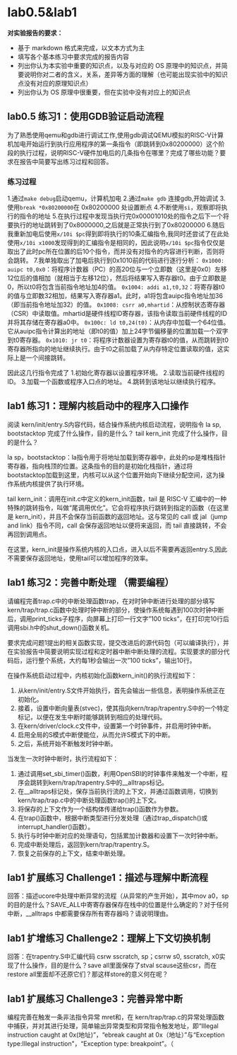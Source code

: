 # lab0.5&lab1


**对实验报告的要求：**

- 基于 markdown 格式来完成，以文本方式为主
- 填写各个基本练习中要求完成的报告内容
- 列出你认为本实验中重要的知识点，以及与对应的 OS 原理中的知识点，并简要说明你对二者的含义，关系，差异等方面的理解（也可能出现实验中的知识点没有对应的原理知识点）
- 列出你认为 OS 原理中很重要，但在实验中没有对应上的知识点

## lab0.5 练习1：使用GDB验证启动流程
为了熟悉使用qemu和gdb进行调试工作,使用gdb调试QEMU模拟的RISC-V计算机加电开始运行到执行应用程序的第一条指令（即跳转到0x80200000）这个阶段的执行过程，说明RISC-V硬件加电后的几条指令在哪里？完成了哪些功能？要求在报告中简要写出练习过程和回答。

### 练习过程
1.通过```make debug```启动qemu，计算机加电
2.通过```make gdb``` 连接gdb,开始调试
3.使用```break *0x80200000```在 0x80200000 处设置断点
4.不断使用```si```，观察即将执行的指令的地址
5.在执行过程中发现当执行完0x00001010处的指令之后下一个将要执行的地址跳转到了0x8000000,之后就是正常执行到了0x80200000
6.随后我重新加电后使用```x/10i $pc```得到即将执行的10条汇编指令,我同时还尝试了在此处使用```x/10i x1000```发现得到的汇编指令是相同的，因此说明```x/10i $pc```指令仅仅是取出了此时pc所在位置的后10个指令，而并没有对指令的内容进行判断，否则将会跳转。
7.我单独取出了加电后执行到0x1010前的代码进行逐行分析：
```0x1000: auipc t0,0x0```：将程序计数器（PC）的高20位与一个立即数（这里是0x0）左移12位后的值相加（就相当于左移12位），然后将结果写入寄存器t0。由于立即数是0，所以t0将包含当前指令地址加4的值。
```0x1004: addi a1,t0,32```：将寄存器t0的值与立即数32相加，结果写入寄存器a1。此时，a1将包含auipc指令地址加36（即当前指令地址加32）的值。
```0x1008: csrr a0,mhartid```：从控制状态寄存器（CSR）中读取值。mhartid是硬件线程ID寄存器，该指令读取当前硬件线程的ID并将其存储在寄存器a0中。
```0x100c: ld t0,24(t0)```：从内存中加载一个64位值。它从auipc指令计算出的地址（即t0的值）加上24字节偏移量的位置加载一个双字到t0寄存器。
```0x1010: jr t0```：将程序计数器设置为寄存器t0的值，从而跳转到t0寄存器所指向的地址继续执行。由于t0之前加载了从内存特定位置读取的值，这实际上是一个间接跳转。

因此这几行指令完成了
1.初始化寄存器以设置程序环境。
2.读取当前硬件线程的ID。
3.加载一个函数或程序入口点的地址。
4.跳转到该地址以继续执行程序。




## lab1 练习1：理解内核启动中的程序入口操作
阅读 kern/init/entry.S内容代码，结合操作系统内核启动流程，说明指令 la sp, bootstacktop 完成了什么操作，目的是什么？ tail kern_init 完成了什么操作，目的是什么？

la sp，bootstacktop：la指令用于将地址加载到寄存器中，此处的sp是堆栈指针寄存器，指向栈顶的位置。这条指令的目的是初始化栈指针，通过将bootstacktop加载到这里，内核可以从这个位置开始向下继续分配空间，这为操作系统内核提供了执行环境。

tail kern_init：调用在init.c中定义的kern_init函数，tail 是 RISC-V 汇编中的一种特殊的跳转指令，叫做“尾调用优化”。它会将程序执行跳转到指定的函数（在这里是 kern_init），并且不会保存当前函数的返回地址。这与常见的 call 或 jal（jump and link）指令不同，call 会保存返回地址以便将来返回，而 tail 直接跳转，不会再回到调用点。

在这里，kern_init是操作系统内核的入口点，进入以后不需要再返回entry.S,因此不需要保存返回地址，使用tail可以增加程序的效率。


## lab1 练习2：完善中断处理 （需要编程）
请编程完善trap.c中的中断处理函数trap，在对时钟中断进行处理的部分填写kern/trap/trap.c函数中处理时钟中断的部分，使操作系统每遇到100次时钟中断后，调用print_ticks子程序，向屏幕上打印一行文字”100 ticks”，在打印完10行后调用sbi.h中的shut_down()函数关机。

要求完成问题1提出的相关函数实现，提交改进后的源代码包（可以编译执行），并在实验报告中简要说明实现过程和定时器中断中断处理的流程。实现要求的部分代码后，运行整个系统，大约每1秒会输出一次”100 ticks”，输出10行。



在操作系统启动过程中，内核初始化函数kern_init()的执行流程如下：
1. 从kern/init/entry.S文件开始执行，首先会输出一些信息，表明操作系统正在初始化。
2. 接着，设置中断向量表(stvec)，使其指向kern/trap/trapentry.S中的一个特定标记，以便在发生中断时能够跳转到相应的处理代码。
3. 在kern/driver/clock.c文件中，设置第一个时钟事件，并启用时钟中断。
4. 启用全局的S模式中断使能位，从而允许S模式下的中断。
5. 之后，系统开始不断触发时钟中断。
   
当发生一次时钟中断时，执行流程如下：
1. 通过调用set_sbi_timer()函数，利用OpenSBI的时钟事件来触发一个中断，程序会跳转到kern/trap/trapentry.S中的__alltraps标记。
2. 在__alltraps标记处，保存当前执行流的上下文，并通过函数调用，切换到kern/trap/trap.c中的中断处理函数trap()的上下文。
3. 将保存的上下文作为一个结构体传递给trap()函数作为参数。
4. 在trap()函数中，根据中断类型进行分发处理（通过trap_dispatch()或interrupt_handler()函数）。
5. 执行与时钟中断对应的处理语句，包括累加计数器和设置下一次时钟中断。
6. 完成中断处理后，返回到kern/trap/trapentry.S。
7. 恢复之前保存的上下文，结束中断处理。







## lab1 扩展练习 Challenge1：描述与理解中断流程
回答：描述ucore中处理中断异常的流程（从异常的产生开始），其中mov a0，sp的目的是什么？SAVE_ALL中寄寄存器保存在栈中的位置是什么确定的？对于任何中断，__alltraps 中都需要保存所有寄存器吗？请说明理由。

## lab1 扩增练习 Challenge2：理解上下文切换机制
回答：在trapentry.S中汇编代码 csrw sscratch, sp；csrrw s0, sscratch, x0实现了什么操作，目的是什么？save all里面保存了stval scause这些csr，而在restore all里面却不还原它们？那这样store的意义何在呢？

## lab1 扩展练习 Challenge3：完善异常中断
编程完善在触发一条非法指令异常 mret和，在 kern/trap/trap.c的异常处理函数中捕获，并对其进行处理，简单输出异常类型和异常指令触发地址，即“Illegal instruction caught at 0x(地址)”，“ebreak caught at 0x（地址）”与“Exception type:Illegal instruction"，“Exception type: breakpoint”。（
